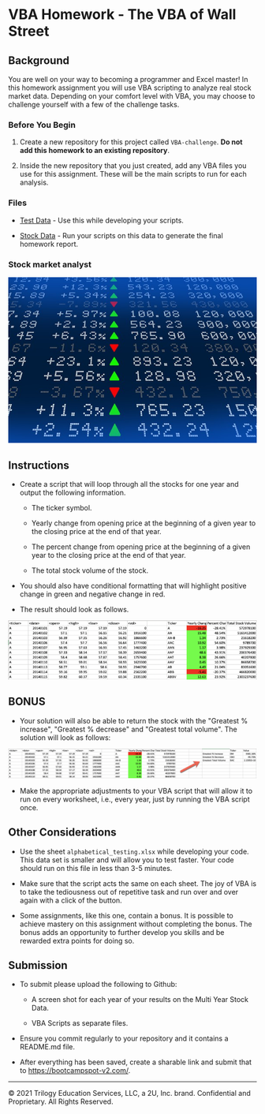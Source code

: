 # VBA Homework - The VBA of Wall Street

## Background

You are well on your way to becoming a programmer and Excel master! In this homework assignment you will use VBA scripting to analyze real stock market data. Depending on your comfort level with VBA, you may choose to challenge yourself with a few of the challenge tasks.

### Before You Begin

1. Create a new repository for this project called `VBA-challenge`. **Do not add this homework to an existing repository**.

2. Inside the new repository that you just created, add any VBA files you use for this assignment. These will be the main scripts to run for each analysis.

### Files

* [Test Data](Resources/alphabetical_testing.xlsx) - Use this while developing your scripts.

* [Stock Data](Resources/Multiple_year_stock_data.xlsx) - Run your scripts on this data to generate the final homework report.

### Stock market analyst

![stock Market](Images/stockmarket.jpg)

## Instructions

* Create a script that will loop through all the stocks for one year and output the following information.

  * The ticker symbol.

  * Yearly change from opening price at the beginning of a given year to the closing price at the end of that year.

  * The percent change from opening price at the beginning of a given year to the closing price at the end of that year.

  * The total stock volume of the stock.

* You should also have conditional formatting that will highlight positive change in green and negative change in red.

* The result should look as follows.

![moderate_solution](Images/moderate_solution.png)

## BONUS

* Your solution will also be able to return the stock with the "Greatest % increase", "Greatest % decrease" and "Greatest total volume". The solution will look as follows:

![hard_solution](Images/hard_solution.png)

* Make the appropriate adjustments to your VBA script that will allow it to run on every worksheet, i.e., every year, just by running the VBA script once.

## Other Considerations

* Use the sheet `alphabetical_testing.xlsx` while developing your code. This data set is smaller and will allow you to test faster. Your code should run on this file in less than 3-5 minutes.

* Make sure that the script acts the same on each sheet. The joy of VBA is to take the tediousness out of repetitive task and run over and over again with a click of the button.

* Some assignments, like this one, contain a bonus. It is possible to achieve mastery on this assignment without completing the bonus. The bonus adds an opportunity to further develop you skills and be rewarded extra points for doing so.

## Submission

* To submit please upload the following to Github:

  * A screen shot for each year of your results on the Multi Year Stock Data.

  * VBA Scripts as separate files.

* Ensure you commit regularly to your repository and it contains a README.md file.

* After everything has been saved, create a sharable link and submit that to <https://bootcampspot-v2.com/>.

- - -

© 2021 Trilogy Education Services, LLC, a 2U, Inc. brand. Confidential and Proprietary. All Rights Reserved.
